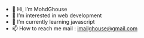- 👋 Hi, I’m MohdGhouse
- 👀 I’m interested in web development
- 🌱 I’m currently learning javascript
- 📫 How to reach me  mail : imailghouse@gmail.com

<!---
MohdGhouse04/MohdGhouse04 is a ✨ special ✨ repository because its `README.md` (this file) appears on your GitHub profile.
You can click the Preview link to take a look at your changes.
--->
